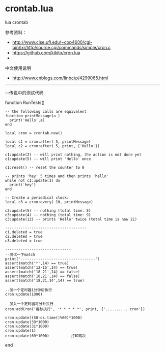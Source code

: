 # crontab.lua
lua crontab

参考资料：
* http://www.cise.ufl.edu/~cop4600/cgi-bin/lxr/http/source.cgi/commands/simple/cron.c
* https://github.com/kikito/cron.lua
* 

中文使用说明
* http://www.cnblogs.com/linbc/p/4299065.html


-------------------------------------------------------------------------------------------------------
--传说中的测试代码



function RunTests()
	
	
	-- the following calls are equivalent
	function printMessage(a )
	  print('Hello',a)
	end

	local cron = crontab.new()

	local c1 = cron:after( 5, printMessage)
	local c2 = cron:after( 5, print, {'Hello'})

	c1:update(2) -- will print nothing, the action is not done yet
	c1:update(5) -- will print 'Hello' once

	c1:reset() -- reset the counter to 0

	-- prints 'hey' 5 times and then prints 'hello'
	while not c1:update(1) do
	  print('hey')
	end

	-- Create a periodical clock:
	local c3 = cron:every( 10, printMessage)

	c3:update(5) -- nothing (total time: 5)
	c3:update(4) -- nothing (total time: 9)
	c3:update(12) -- prints 'Hello' twice (total time is now 21)

	-------------------------------------
	c1.deleted = true
	c2.deleted = true
	c3.deleted = true

	------------------------------
	--测试一下match
	print('----------------------------------')
	assert(match('*',14) == true)
	assert(match('12-15',14) == true)
	assert(match('18-21',14) == false)
	assert(match('18,21',14) == false)
	assert(match('18,21,14',14) == true)

	--加一个定时器1分钟后执行
	cron:update(1000)

	--加入一个定时器每分钟执行
	cron:addCron('每秒执行', '* * * * *', print, {'.......... cron'})

	cron:update((60-os.time()%60)*1000)
	cron:update(30*1000)
	cron:update(31*1000)
	cron:update(1)
	cron:update(60*1000)		--打印两次
end
